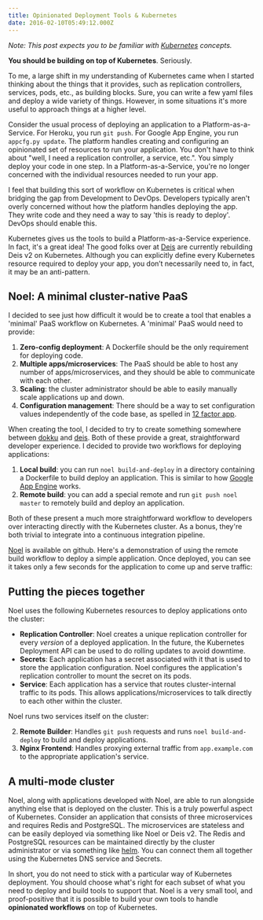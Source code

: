 ```yaml
---
title: Opinionated Deployment Tools & Kubernetes
date: 2016-02-10T05:49:12.000Z
---
```


*Note: This post expects you to be familiar with [Kubernetes](kubernetes.io) concepts.*

**You should be building on top of Kubernetes**. Seriously.

To me, a large shift in my understanding of Kubernetes came when I started thinking about the things that it provides, such as replication controllers, services, pods, etc., as building blocks. Sure, you can write a few yaml files and deploy a wide variety of things. However, in some situations it's more useful to approach things at a higher level.

Consider the usual process of deploying an application to a Platform-as-a-Service. For Heroku, you run `git push`. For Google App Engine, you run `appcfg.py update`. The platform handles creating and configuring an opinionated set of resources to run your application. You don't have to think about "well, I need a replication controller, a service, etc.". You simply deploy your code in one step. In a Platform-as-a-Service, you're no longer concerned with the individual resources needed to run your app.

I feel that building this sort of workflow on Kubernetes is critical when bridging the gap from Development to DevOps. Developers typically aren't overly concerned without how the platform handles deploying the app. They write code and they need a way to say 'this is ready to deploy'. DevOps should enable this.

Kubernetes gives us the tools to build a Platform-as-a-Service experience. In fact, it's a great idea! The good folks over at [Deis](https://deis.io) are currently rebuilding Deis v2 on Kubernetes. Although you can explicitly define every Kubernetes resource required to deploy your app, you don’t necessarily need to, in fact, it may be an anti-pattern.

## Noel: A minimal cluster-native PaaS

I decided to see just how difficult it would be to create a tool that enables a 'minimal' PaaS workflow on Kubernetes. A 'minimal' PaaS would need to provide:

1. **Zero-config deployment**: A Dockerfile should be the only requirement for deploying code.
2. **Multiple apps/microservices**: The PaaS should be able to host any number of apps/microservices, and they should be able to communicate with each other.
2. **Scaling**: the cluster administrator should be able to easily manually scale applications up and down.
2. **Configuration management**: There should be a way to set configuration values independently of the code base, as spelled in [12 factor app](http://12factor.net/).

When creating the tool, I decided to try to create something somewhere between [dokku](http://dokku.viewdocs.io/dokku/) and [deis](https://deis.io). Both of these provide a great, straightforward developer experience. I decided to provide two workflows for deploying applications:

1. **Local build**: you can run `noel build-and-deploy` in a directory containing a Dockerfile to build deploy an application. This is similar to how [Google App Engine](https://cloud.google.com/appengine) works.
2. **Remote build**: you can add a special remote and run `git push noel master` to remotely build and deploy an application.

Both of these present a much more straightforward workflow to developers over interacting directly with the Kubernetes cluster. As a bonus, they're both trivial to integrate into a continuous integration pipeline.

[Noel](https://github.com/jonparrott/noel) is available on github. Here's a demonstration of using the remote build workflow to deploy a simple application. Once deployed, you can see it takes only a few seconds for the application to come up and serve traffic:

<script type="text/javascript" src="https://asciinema.org/a/4r2lhzq9tq63qmk0xv4wtlvng.js" id="asciicast-4r2lhzq9tq63qmk0xv4wtlvng" async></script>

## Putting the pieces together

Noel uses the following Kubernetes resources to deploy applications onto the cluster:

* **Replication Controller**: Noel creates a unique replication controller for every *version* of a deployed application. In the future, the Kubernetes Deployment API can be used to do rolling updates to avoid downtime.
* **Secrets**: Each application has a secret associated with it that is used to store the application configuration. Noel configures the application's replication controller to mount the secret on its pods.
* **Service**: Each application has a service that routes cluster-internal traffic to its pods. This allows applications/microservices to talk directly to each other within the cluster.

Noel runs two services itself on the cluster:

2. **Remote Builder**: Handles `git push` requests and runs `noel build-and-deploy` to build and deploy applications.
3. **Nginx Frontend**: Handles proxying external traffic from `app.example.com` to the appropriate application's service.

## A multi-mode cluster

Noel, along with applications developed with Noel, are able to run alongside anything else that is deployed on the cluster. This is a truly powerful aspect of Kubernetes. Consider an application that consists of three microservices and requires Redis and PostgreSQL. The microservices are stateless and can be easily deployed via something like Noel or Deis v2. The Redis and PostgreSQL resources can be maintained directly by the cluster administrator or via something like [helm](https://helm.sh). You can connect them all together using the Kubernetes DNS service and Secrets.

In short, you do not need to stick with a particular way of Kubernetes deployment. You should choose what's right for each subset of what you need to deploy and build tools to support that. Noel is a very small tool, and proof-positive that it is possible to build your own tools to handle **opinionated workflows** on top of Kubernetes.